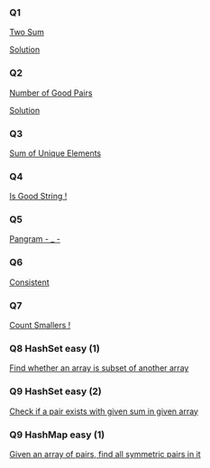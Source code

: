 <h3>Q1</h3>

<a href = "https://leetcode.com/problems/two-sum" >Two Sum</a>

<a href ="https://github.com/AbdullmenemFayez/Data-Structer-course-2022-2023/blob/main/8.Hashing/Solution/Two%20Sum.java">Solution</a>

<h3>Q2</h3>

<a href = "https://leetcode.com/problems/number-of-good-pairs">Number of Good Pairs</a>

<a href ="https://github.com/AbdullmenemFayez/Data-Structer-course-2022-2023/blob/main/8.Hashing/Solution/Number%20of%20Good%20Pairs.java">Solution</a>

<h3> Q3 </h3> 

<a href = "https://docs.google.com/document/d/1fNwoDObSfZ6n51GAg1-SbLvvxv3Dy3cLF3PGn-itwpY/edit">Sum of Unique Elements</a>


<h3> Q4 </h3> 

<a href = "https://docs.google.com/document/d/1fNwoDObSfZ6n51GAg1-SbLvvxv3Dy3cLF3PGn-itwpY/edit">Is Good String ! </a>



<h3> Q5 </h3> 

<a href = "https://docs.google.com/document/d/1fNwoDObSfZ6n51GAg1-SbLvvxv3Dy3cLF3PGn-itwpY/edit">Pangram - _ -  </a>



<h3> Q6 </h3> 

<a href = "https://docs.google.com/document/d/1fNwoDObSfZ6n51GAg1-SbLvvxv3Dy3cLF3PGn-itwpY/edit">Consistent   </a>




<h3> Q7</h3> 

<a href = "https://docs.google.com/document/d/1fNwoDObSfZ6n51GAg1-SbLvvxv3Dy3cLF3PGn-itwpY/edit">Count Smallers ! </a>


 
<h3> Q8 HashSet easy (1)</h3> 

<a href = "https://github.com/AbdullmenemFayez/Data-Structer-course-2022-2023/blob/main/8.Hashing/Solution/subSet.java">Find whether an array is subset of another array</a>


<h3> Q9 HashSet easy (2)</h3> 

<a href = "https://github.com/AbdullmenemFayez/Data-Structer-course-2022-2023/tree/main/8.Hashing/Solution
">Check if a pair exists with given sum in given array</a>


<h3> Q9 HashMap easy (1)</h3> 

<a href = "https://github.com/AbdullmenemFayez/Data-Structer-course-2022-2023/blob/main/8.Hashing/Solution/symmetricPairs.java">Given an array of pairs, find all symmetric pairs in it</a>
